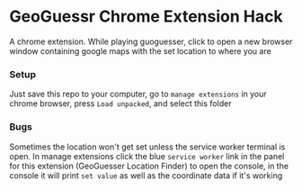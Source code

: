 # GeoGuessr Chrome Extension Hack
A chrome extension. While playing guoguesser, click to open a new browser window containing google maps with the set location to where you are


### Setup
Just save this repo to your computer, go to `manage extensions` in your chrome browser, press `Load unpacked`, and select this folder

### Bugs
Sometimes the location won't get set unless the service worker terminal is open. In manage extensions click the blue `service worker` link in the panel for this extension (GeoGuesser Location Finder) to open the console, in the console it will print `set value` as well as the coordinate data if it's working
